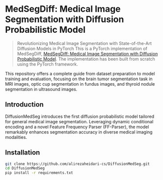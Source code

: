 # MedSegDiff: Medical Image Segmentation with Diffusion Probabilistic Model
> Revolutionizing Medical Image Segmentation with State-of-the-Art Diffusion Models in PyTorch
This is a PyTorch implementation of MedSegDiff, [MedSegDiff: Medical Image Segmentation with Diffusion Probabilistic Model](https://arxiv.org/pdf/2211.00611.pdf). The implementation has been built from scratch using the PyTorch framework.  

This repository offers a complete guide from dataset preparation to model training and evaluation, focusing on the brain tumor segmentation task in MRI images, optic cup segmentation in fundus images, and thyroid nodule segmentation in ultrasound images.

## Introduction
DiffusionMedSeg introduces the first diffusion probabilistic model tailored for general medical image segmentation. Leveraging dynamic conditional encoding and a novel Feature Frequency Parser (FF-Parser), the model remarkably enhances segmentation accuracy in diverse medical imaging modalities.

## Installation
```bash
git clone https://github.com/alirezaheidari-cs/DiffusionMedSeg.git
cd DiffusionMedSeg
pip install -r requirements.txt
